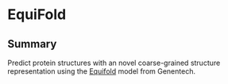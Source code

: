 # EquiFold

## Summary

Predict protein structures with an novel coarse-grained structure representation using the [Equifold](https://github.com/Genentech/equifold) model from Genentech.
